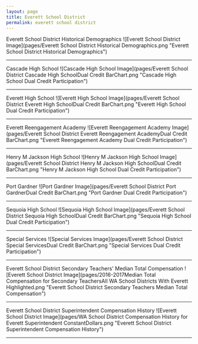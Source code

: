 ```yaml
---
layout: page
title: Everett School District
permalink: everett school district
---
```



Everett School District Historical Demographics
![Everett School District Image](pages/Everett School District Historical Demographics.png "Everett School District Historical Demographics")

___

Cascade High School
![Cascade High School Image](pages/Everett School District Cascade High SchoolDual Credit BarChart.png "Cascade High School Dual Credit Participation")

___

Everett High School
![Everett High School Image](pages/Everett School District Everett High SchoolDual Credit BarChart.png "Everett High School Dual Credit Participation")

___

Everett Reengagement Academy
![Everett Reengagement Academy Image](pages/Everett School District Everett Reengagement AcademyDual Credit BarChart.png "Everett Reengagement Academy Dual Credit Participation")

___

Henry M Jackson High School
![Henry M Jackson High School Image](pages/Everett School District Henry M Jackson High SchoolDual Credit BarChart.png "Henry M Jackson High School Dual Credit Participation")

___

Port Gardner
![Port Gardner Image](pages/Everett School District Port GardnerDual Credit BarChart.png "Port Gardner Dual Credit Participation")

___

Sequoia High School
![Sequoia High School Image](pages/Everett School District Sequoia High SchoolDual Credit BarChart.png "Sequoia High School Dual Credit Participation")

___

Special Services
![Special Services Image](pages/Everett School District Special ServicesDual Credit BarChart.png "Special Services Dual Credit Participation")

___

Everett School District Secondary Teachers' Median Total Compensation
![Everett School District Image](pages/2016-2017Median Total Compensation for Secondary TeachersAll WA School Districts With Everett Highlighted.png "Everett School District Secondary Teachers Median Total Compensation")

___

Everett School District Superintendent Compensation History
![Everett School District Image](pages/WA School District Compensation History for Everett Superintendent ConstantDollars.png "Everett School District Superintendent Compensation History")

___

